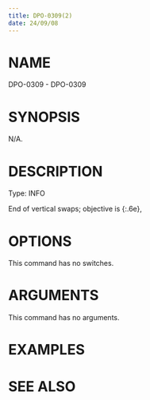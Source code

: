 ```yaml
---
title: DPO-0309(2)
date: 24/09/08
---
```


# NAME

DPO-0309 - DPO-0309

# SYNOPSIS

N/A.

# DESCRIPTION

Type: INFO

End of vertical swaps; objective is {:.6e},

# OPTIONS

This command has no switches.

# ARGUMENTS

This command has no arguments.

# EXAMPLES

# SEE ALSO
